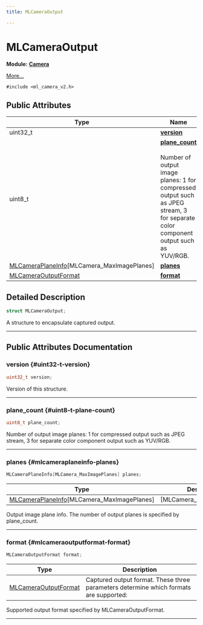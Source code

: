 ```yaml
---
title: MLCameraOutput

---
```


# MLCameraOutput

**Module:** **[Camera](/versioned_docs/version-14-Jun-2023/api-ref/api/Modules/group___camera/group___camera.md)**



 [More...](#detailed-description)


`#include <ml_camera_v2.h>`

## Public Attributes

| Type           | Name           |
| -------------- | -------------- |
| uint32_t | **[version](/versioned_docs/version-14-Jun-2023/api-ref/api/Modules/group___camera/struct_m_l_camera_output.md#uint32-t-version)**  |
| uint8_t | **[plane_count](/versioned_docs/version-14-Jun-2023/api-ref/api/Modules/group___camera/struct_m_l_camera_output.md#uint8-t-plane-count)** <br></br>Number of output image planes:   1 for compressed output such as JPEG stream,   3 for separate color component output such as YUV/RGB.  |
| [MLCameraPlaneInfo](/versioned_docs/version-14-Jun-2023/api-ref/api/Modules/group___camera/struct_m_l_camera_plane_info.md)[MLCamera_MaxImagePlanes] | **[planes](/versioned_docs/version-14-Jun-2023/api-ref/api/Modules/group___camera/struct_m_l_camera_output.md#mlcameraplaneinfo-planes)**  |
| [MLCameraOutputFormat](/versioned_docs/version-14-Jun-2023/api-ref/api/Modules/group___camera/group___camera.md#enums-mlcameraoutputformat) | **[format](/versioned_docs/version-14-Jun-2023/api-ref/api/Modules/group___camera/struct_m_l_camera_output.md#mlcameraoutputformat-format)**  |

## Detailed Description

```cpp
struct MLCameraOutput;
```


A structure to encapsulate captured output. 





-----------
## Public Attributes Documentation

### version {#uint32-t-version}

```cpp
uint32_t version;
```


Version of this structure. 





-----------

### plane_count {#uint8-t-plane-count}

```cpp
uint8_t plane_count;
```

Number of output image planes:   1 for compressed output such as JPEG stream,   3 for separate color component output such as YUV/RGB. 





-----------

### planes {#mlcameraplaneinfo-planes}

```cpp
MLCameraPlaneInfo[MLCamera_MaxImagePlanes] planes;
```



| Type | Description |
|--|--|
| [MLCameraPlaneInfo](/versioned_docs/version-14-Jun-2023/api-ref/api/Modules/group___camera/struct_m_l_camera_plane_info.md)[MLCamera_MaxImagePlanes] | [MLCamera_MaxImagePlanes] |


Output image plane info. The number of output planes is specified by plane_count. 





-----------

### format {#mlcameraoutputformat-format}

```cpp
MLCameraOutputFormat format;
```



| Type | Description |
|--|--|
| [MLCameraOutputFormat](/versioned_docs/version-14-Jun-2023/api-ref/api/Modules/group___camera/group___camera.md#enums-mlcameraoutputformat) | Captured output format. These three parameters determine which formats are supported:  |


Supported output format specified by MLCameraOutputFormat. 





-----------

